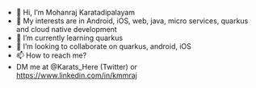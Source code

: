 - 👋 Hi, I’m Mohanraj Karatadipalayam
- 👀 My interests are in Android, iOS, web, java, micro services, quarkus and cloud native development
- 🌱 I’m currently learning quarkus
- 💞️ I’m looking to collaborate on quarkus, android, iOS
- 📫 How to reach me?
-    DM me at @Karats_Here (Twitter) or https://www.linkedin.com/in/kmmraj

<!---
kmmraj/kmmraj is a ✨ special ✨ repository because its `README.md` (this file) appears on your GitHub profile.
You can click the Preview link to take a look at your changes.
--->
